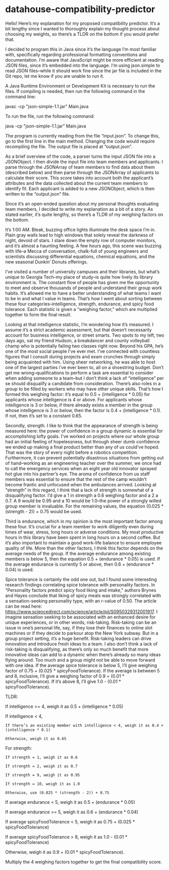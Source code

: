 # datahouse-compatibility-predictor
Hello! Here’s my explanation for my proposed compatibility predictor. It’s a bit lengthy since I wanted to thoroughly explain my thought process about choosing my weights, so there’s a TLDR on the bottom if you would prefer that.

I decided to program this in Java since it’s the language I’m most familiar with, specifically regarding professional formatting conventions and documentation. I’m aware that JavaScript might be more efficient at reading JSON files, since it’s embedded into the language. I’m using json.simple to read JSON files–while it should work fine since the jar file is included in the Git repo, let me know if you are unable to run it.

A Java Runtime Environment or Development Kit is necessary to run the files. If compiling is needed, then run the following command in the command line:

javac -cp "json-simple-1.1.jar" Main.java

To run the file, run the following command:

java -cp "json-simple-1.1.jar" Main.java

The program is currently reading from the file “input.json”. To change this, go to the first line in the main method. Changing the code would require recompiling the file. The output file is placed at “output.json”.

As a brief overview of the code, a parser turns the input JSON file into a JSONObject. I then divide the input file into team members and applicants. I parse through the JSONArray of team members to find data about them (described below) and then parse through the JSONArray of applicants to calculate their score. This score takes into account both the applicant’s attributes and the data collected about the current team members to identify fit. Each applicant is added to a new JSONObject, which is then written to the “output.json” file.

Since it’s an open-ended question about my personal thoughts evaluating team members, I decided to write my explanation as a bit of a story. As stated earlier, it’s quite lengthy, so there’s a TLDR of my weighing factors on the bottom.

It’s 1:00 AM. Bleak, buzzing office lights illuminate the desk space I’m in. Plain gray walls lead to high windows that solely reveal the darkness of night, devoid of stars. I stare down the empty row of computer monitors, and it’s almost a haunting feeling. A few hours ago, this scene was buzzing with life–a Mecca of conversation, chalk-full of young engineers and scientists discussing differential equations, chemical equations, and the new seasonal Dunkin’ Donuts offerings.

I’ve visited a number of university campuses and their libraries, but what’s unique to Georgia Tech–my place of study–is quite how lively its library environment is. The constant flow of people has given me the opportunity to meet and observe thousands of people and understand their group work habits. It’s allowed me to have a better understanding of what teams I want to be in and what I value in teams. That’s how I went about sorting between these four categories–intelligence, strength, endurance, and spicy food tolerance. Each statistic is given a “weighing factor,” which are multiplied together to form the final result.

Looking at that intelligence statistic, I’m wondering how it’s measured. I assume it’s a strict academic assessment, but that doesn’t necessarily account for business intelligence, or street smarts. Two spots to my left, two days ago, sat my friend Hudson, a breakdancer and county volleyball champ who is potentially failing two classes right now. Beyond his GPA, he’s one of the most social people I’ve ever met. I’ve connected with countless figures that I consult during projects and exam crunches through simply being acquainted with him. Using sheer networking, he was able to host one of the largest parties i’ve ever been to, all on a shoestring budget. Don’t get me wrong–qualifications to perform a task are essential to consider when adding someone to a team–but I don’t think a lack of “intelligence” per se should disqualify a candidate from consideration. There’s also roles in a group to be filled by workers who may have other unique skills. That’s how I formed this weighing factor: it’s equal to 0.5 + (intelligence * 0.05) for applicants whose intelligence is 4 or above. For applicants whose intelligence is 3 or below, if there already exists a member in the group whose intelligence is 3 or below, then the factor is 0.4 + (intelligence * 0.1). If not, then it’s set to a constant 0.65.

Secondly, strength. I like to think that the appearance of strength is being measured here: the power of confidence in a group dynamic is essential for accomplishing lofty goals. I’ve worked on projects where our whole group had an initial feeling of hopelessness, but through sheer dumb confidence we ended up making a final product better than any of us could’ve hoped. That was the story of every night before a robotics competition. Furthermore, it can prevent potentially disastrous situations from getting out of hand–working as an engineering teacher over the summer, we once had to call the emergency services when an eight year old innovator sprayed hot glue into his partner’s eye. The aroma of confidence from us staff members was essential to ensure that the rest of the camp wouldn’t become frantic and unfocused when the ambulances arrived. Looking at “strength” in this regard, I think that a lack of strength is somewhat of a disqualifying factor. I’d give a 1 in strength a 0.6 weighing factor and a 2 a 0.7. A 9 would be 0.95 and a 10 would be 1.0–the power of a strongly willed group member is invaluable. For the remaining values, the equation (0.025 * (strength - 2)) + 0.75 would be used.

Third is endurance, which in my opinion is the most important factor among these four. It’s crucial for a team member to work diligently even during times of wear, stress, long hours or adverse conditions. My most productive hours in this library have been spent in long hours on a second coffee. But it’s also important to maintain a good work-life balance to ensure employee quality of life. More than the other factors, I think this factor depends on the average needs of the group. If the average endurance among existing members is below 5, then the equation 0.5 + (endurance * 0.05) is used. If the average endurance is currently 5 or above, then 0.6 + (endurance * 0.04) is used.

Spice tolerance is certainly the odd one out, but I found some interesting research findings correlating spice tolerance with personality factors. In "Personality factors predict spicy food liking and intake," authors Brynes and Hayes conclude that liking of spicy meals was strongly correlated with a sensation-seeking personality type, with an r-value of 0.50. The article can be read here: https://www.sciencedirect.com/science/article/pii/S0950329312001917. I imagine sensation seeking to be associated with an enhanced desire for unique experiences, or in other words, risk-taking. Risk-taking can be an issue in one’s personal life, say, if they lose their finances to online slot machines or if they decide to parkour atop the New York subway. But in a group project setting, it’s a huge benefit. Risk-taking leaders can drive innovation and introduce fresh ideas to a team. I also don’t think a lack of risk-taking is disqualifying, as there’s only so much benefit that more innovative ideas can add to a dynamic when there’s already so many ideas flying around. Too much and a group might not be able to move forward with one idea. If the average spice tolerance is below 5, I’ll give weighing factor of 0.75 + (0.025 * spicyFoodTolerance). If the average is between 5 and 8, inclusive, I’ll give a weighing factor of 0.9 + (0.01 * spicyFoodTolerance). If it’s above 8, I’ll give 1.0 - (0.01 * spicyFoodTolerance).

TLDR:

If intelligence >= 4, weigh it as 0.5 + (intelligence * 0.05)

If intelligence < 4,

    If there’s an existing member with intelligence < 4, weigh it as 0.4 + (intelligence * 0.1)

    Otherwise, weigh it as 0.65

For strength:

    If strength = 1, weigh it as 0.6

    If strength = 2, weigh it as 0.7

    If strength = 9, weigh it as 0.95

    If strength = 10, weigh it as 1.0

    Otherwise, use (0.025 * (strength - 2)) + 0.75

If average endurance < 5, weigh it as 0.5 + (endurance * 0.05)

If average endurance >= 5, weigh it as  0.6 + (endurance * 0.04)

If average spicyFoodTolerance < 5, weigh it as 0.75 + (0.025 * spicyFoodTolerance)

If average spicyFoodTolerance > 8, weigh it as 1.0 - (0.01 * spicyFoodTolerance)

Otherwise, weigh it as 0.9 + (0.01 * spicyFoodTolerance).

Multiply the 4 weighing factors together to get the final compatibility score.
